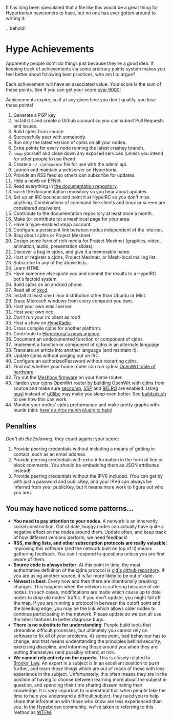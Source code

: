 It has long been speculated that a file like this would be a great thing for Hyperborian newcomers to have, but no one has ever gotten around to writing it:

...behold!

# Hype Achievements

Apparently people don't do things just because they're a good idea. If keeping track of achievements via some arbitrary points system makes you feel better about following best practices, who am I to argue?

Each achievement will have an associated value. Your score is the sum of these points. See if you can get your score [over 9000](http://knowyourmeme.com/memes/its-over-9000)!

Achievements expire, so if at any given time you don't qualify, you lose those points!

1. Generate a PGP key
2. Install Git and create a Github account so you can submit Pull Requests and issues.
3. Build cjdns from source
4. Successfully peer with somebody.
5. Run only the latest version of cjdns on all your nodes.
6. Extra points for every node running the latest crashey branch.
7. `nmap` yourself and close down any exposed services (unless you intend for other people to use them).
8. Create a `~/.cjdnsadmin` file for use with the admin api.
9. Launch and maintain a webserver on Hyperboria.
10. Provide an RSS feed so others can subscribe for updates.
11. Help a newb on EFNet.
12. Read everything in [the documentation repository](https://github.com/hyperboria/docs).
13. `watch` the documentation repository so you hear about updates.
14. Set up an IRC bouncer and point it at HypeIRC so you don't miss anything. Combinations of command line clients and tmux or screen are considered equivalent.
15. Contribute to the documentation repository at least once a month.
16. Make (or contribute to) a meshlocal page for your area.
17. Have a hype-enabled xmpp account.
18. Configure a persistent link between nodes independent of the internet.
19. Blag about cjdns or Project Meshnet.
20. Design some form of rich media for Project Meshnet (graphics, video, animation, audio, presentation slides).
21. Discover a bug in cjdns, and give it a memorable name.
22. Host or register a cjdns, Project Meshnet, or Mesh-local mailing list.
23. Subscribe to any of the above lists.
24. Learn HTML
25. Have someone else quote you and commit the results to a HypeIRC bot's factoid system.
26. Build cjdns on an android phone.
27. Read all of [xkcd](http://xkcd.com/).
28. Install at least one Linux distribution other than Ubuntu or Mint.
29. Erase Microsoft windows from every computer you own.
30. Host your own email server.
31. Host your own ircd.
32. _Don't_ run your irc client as root!
33. Host a show on [HypeRadio](http://radio.cynical.us/hostashow.html).
34. Cross compile cjdns for another platform.
35. Contribute to [Hyperboria's news agency](http://news.hyperboria.net/).
36. Document an undocumented function or component of cjdns.
37. Implement a function or component of cjdns in an alternate language
38. Translate an article into another language (and maintain it).
39. Update cjdns without pinging out on IRC.
40. Configure an authorizedPassword without restarting cjdns.
41. Find out whether your home router can run cjdns: [OpenWrt table of hardware](http://wiki.openwrt.org/toh/start)
42. Try out the [Meshbox firmware](https://github.com/seattlemeshnet/meshbox) on your home router.
43. Harden your cjdns OpenWrt router by building OpenWrt with cjdns from source and make sure [seccomp](http://lwn.net/Articles/475043/), [SSP](http://lwn.net/Articles/584225/) and [RELRO](http://tk-blog.blogspot.de/2009/02/relro-not-so-well-known-memory.html) are enabled. Using [musl](http://www.musl-libc.org/) instead of [uClibc](http://www.uclibc.org/) may make you sleep even better. See [buildsdk.sh](https://github.com/SeattleMeshnet/meshbox/blob/master/buildsdk.sh) to see how this can work.
44. Monitor your nodes' cjdns preformance and make pretty graphs with munin (hint: [here's a nice munin plugin to help](https://github.com/thefinn93/munin-plugins/blob/master/cjdns/cjdns_bandwidth.py))

## Penalties

*Don't do the following*, they count against your score:

1. Provide peering credentials without including a means of getting in contact, such as an email address
2. Provide peering credentials with extra information in the form of line or block comments. You should be embedding them as JSON attributes instead!
3. Provide peering credentials without the IPV6 included. (You can get by with just a password and publicKey, and your IPV6 can always be inferred from your publicKey, but it means more work to figure out who you are).


## You may have noticed some patterns...

* **You need to pay attention to your nodes**. A network is an inherently social construction. Out of date, buggy nodes can actually have quite a negative effect on the nodes around them. Update often, and keep track of how different versions perform, we need feedback!
* **RSS, mailing lists, and other subscription protocols are really valuable**! Improving this software (and the network built on top of it) means gathering feedback. You can't respond to questions unless you are first aware of them.
* **Source code is always better**. At this point in time, the most authoritative definition of the cjdns protocol is [cjd's github repository](https://github.com/cjdelisle/cjdns). If you are using another source, it is far more likely to be out of date.
* **Newest is best**. Every now and then there are intentionally breaking changes. This happens when the network is suffering because of old nodes. In such cases, modifications are made which cause up to date nodes to drop old nodes' traffic. If you don't update, you might fall off the map. If you are running a protocol in between the cutoff point and the bleeding edge, you may be the link which allows older nodes to continue participating in the network. Please update so we can all use the latest features to better diagnose bugs.
* **There is no substitute for understanding**. People build tools that streamline difficult processes, but ultimately you cannot rely on software to fix all of your problems. At some point, bad behaviour has to change, and that means understanding the principles behind security, exercising discipline, and informing those around you when they are putting themselves (and possibly others) at risk.
* **We cannot rely entirely on the experts**. This is closely related to [Brooks' Law](http://en.wikipedia.org/wiki/Brooks%27s_law). An expert in a subject is in an excellent position to push further, and learn those things which are out of reach of those with less experience in the subject. Unfortunately, this often means they are in the position of having to choose between learning more about the subject in question, and spending their time sharing disseminating their knowledge. It is very important to understand that when people take the time to help you understand a difficult subject, they need you to help share that information with those who know are less experienced than you. In the Hypeborian community, we've taken to referring to this method as [WTFM](http://www.roaming-initiative.com/blog/posts/wtfm).

